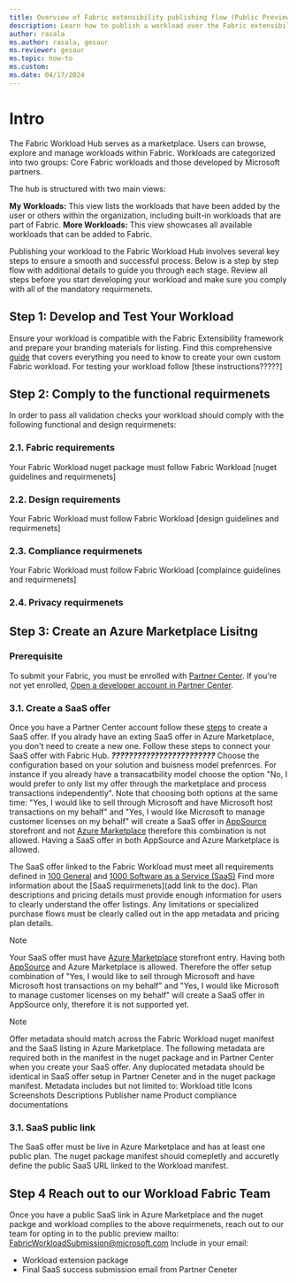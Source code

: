 ```yaml
---
title: Overview of Fabric extensibility publishing flow (Public Preview)
description: Learn how to publish a workload over the Fabric extensibility platform.
author: rasala
ms.author: rasala, gesaur
ms.reviewer: gesaur
ms.topic: how-to
ms.custom:
ms.date: 04/17/2024
---
```


# Intro
The Fabric Workload Hub serves as a marketplace. Users can browse, explore and manage workloads within Fabric. Workloads are categorized into two groups: Core Fabric workloads and those developed by Microsoft partners.

The hub is structured with two main views:

**My Workloads:** This view lists the workloads that have been added by the user or others within the organization, including built-in workloads that are part of Fabric.
**More Workloads:** This view showcases all available workloads that can be added to Fabric.

Publishing your workload to the Fabric Workload Hub involves several key steps to ensure a smooth and successful process. Below is a step by step flow with additional details to guide you through each stage. Review all steps before you start developing your workload and make sure you comply with all of the mandatory requirmenets.

## Step 1: Develop and Test Your Workload
Ensure your workload is compatible with the Fabric Extensibility framework and prepare your branding materials for listing.
Find this comprehensive [guide](https://github.com/microsoft/Microsoft-Fabric-developer-sample/blob/main/README.md) that covers everything you need to know to create your own custom Fabric workload.
For testing your workload follow [these instructions?????]



## Step 2: Comply to the functional requirmenets
In order to pass all validation checks your workload should comply with the following functional and design requirmenets:

### 2.1. Fabric requirements
Your Fabric Workload nuget package must follow Fabric Workload [nuget guidelines and requirmenets] 
### 2.2. Design requirements
Your Fabric Workload must follow Fabric Workload [design guidelines and requirmenets] 
### 2.3. Compliance requirmenets
Your Fabric Workload must follow Fabric Workload [complaince guidelines and requirmenets] 
### 2.4. Privacy requirmenets

## Step 3: Create an Azure  Marketplace Lisitng 

### Prerequisite
To submit your Fabric, you must be enrolled with [Partner Center](https://learn.microsoft.com/en-us/partner-center/overview). If you're not yet enrolled, [Open a developer account in Partner Center](https://learn.microsoft.com/en-us/azure/marketplace/create-account).

### 3.1. Create a SaaS offer
Once you have a Partner Center account follow these [steps](https://learn.microsoft.com/en-us/partner-center/marketplace/create-new-saas-offer) to create a SaaS offer.
If you alrady have an exting SaaS offer in Azure Marketplace, you don't need to create a new one. Follow these steps to connect your SaaS offer with Fabric Hub. ***????????????????????????***
Choose the configuration based on your solution and buisness model prefenrces. For instance if you already have a transacatbility model choose the option "No, I would prefer to only list my offer through the marketplace and process transactions independently".
Note that choosing both options at the same time:
"Yes, I would like to sell through Microsoft and have Microsoft host transactions on my behalf" and "Yes, I would like Microsoft to manage customer licenses on my behalf" will create a SaaS offer in [AppSource](https://appsource.microsoft.com/) storefront and not [Azure Marketplace](https://azuremarketplace.microsoft.com/en-us/home) therefore this combination is not allowed. Having a SaaS offer in both AppSource and Azure Marketplace is allowed.

The SaaS offer linked to the Fabric Workload must meet all requirements defined in [100 General](https://learn.microsoft.com/legal/marketplace/certification-policies#100-general) and [1000 Software as a Service (SaaS)](https://learn.microsoft.com/legal/marketplace/certification-policies#1000-software-as-a-service-saas) Find more information about the [SaaS requirmenets](add link to the doc). Plan descriptions and pricing details must provide enough information for users to clearly understand the offer listings. Any limitations or specialized purchase flows must be clearly called out in the app metadata and pricing plan details.

> [!NOTE]
> Your SaaS offer must have [Azure Marketplace](https://azuremarketplace.microsoft.com/en-us/home) storefront entry. Having both [AppSource](https://appsource.microsoft.com/) and Azure Marketplace is allowed. Therefore the offer setup combination of "Yes, I would like to sell through Microsoft and have Microsoft host transactions on my behalf" and "Yes, I would like Microsoft to manage customer licenses on my behalf" will create a SaaS offer in AppSource only, therefore it is not supported yet. 

> [!NOTE]
> Offer metadata should match across the Fabric Workload nuget manifest and the SaaS listing in Azure Marketplace. The following metadata are required both in the manifest in the nuget package and in Partner Center when you create your SaaS offer. Any duplocated metadata should be identical in SaaS offer setup in Partner Ceneter and in the nuget package manifest. Metadata includes but not limited to:
> Workload title
> Icons
> Screenshots
> Descriptions
> Publisher name
> Product compliance documentations




### 3.1. SaaS public link 
The SaaS offer must be live in Azure Marketplace and has at least one public plan. The nuget package manifest should comepletly and accuretly define the public SaaS URL linked to the Workload manifest.

## Step 4 Reach out to our Workload Fabric Team
Once you have a public SaaS link in Azure Marketplace and the nuget packge and workload complies to the above requirmenets, 
reach out to our team for opting in to the public preview
mailto: FabricWorkloadSubmission@microsoft.com
Include in your email:
* Workload extension package
* Final SaaS success submission email from Partner Ceneter


   
    
